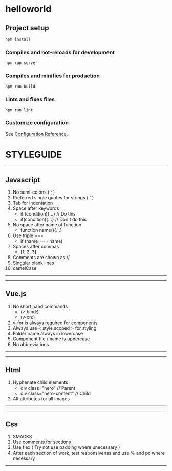 # helloworld

## Project setup
```
npm install
```

### Compiles and hot-reloads for development
```
npm run serve
```

### Compiles and minifies for production
```
npm run build
```

### Lints and fixes files
```
npm run lint
```

### Customize configuration
See [Configuration Reference](https://cli.vuejs.org/config/).

# STYLEGUIDE
 ___
 ## Javascript
 1. No semi-colons ( ; )
 2. Preferred single quotes for strings ( ' )
 3. Tab for indentation 
 4. Space after keywords 
    - if (condition){...} // Do this
    - if(condition){...} // Don't do this
5. No space after name of function
    - function name(){...}
6. Use triple ===
    - if (name === name)
7. Spaces after commas 
    - [1, 2, 3]
8. Comments are shown as //
9. Singular blank lines 
10. camelCase 
___
___

## Vue.js
1. No short hand commands 
    - (v-bind:)
    - (v-on:)
2. v-for is always required for components
3. Always use < style scoped > for styling
4. Folder name always in lowercase
5. Component file / name is uppercase 
6. No abbreviations
___
___
## Html

1. Hyphenate child elements 
    - div class="hero" // Parent
    - div class="hero-content" // Child
2. Alt attributes for all images
___
___

## Css
1. SMACKS
2. Use comments for sections
3. Use flex ( Try not use padding where unecessary )
4. After each section of work, test responsivenss and use % and px where necessary
___
